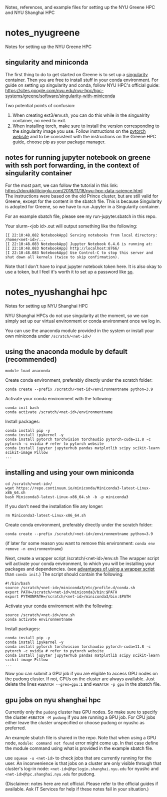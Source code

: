 Notes, references, and example files for setting up the NYU Greene HPC and NYU Shanghai HPC

# notes_nyugreene
Notes for setting up the NYU Greene HPC

## singularity and miniconda
The first thing to do to get started on Greene is to set up a [singularity](https://en.wikipedia.org/wiki/Singularity_(software)) container. Then you are free to install stuff in your conda environment. For guide on setting up singularity and conda, follow NYU HPC's official guide:  
https://sites.google.com/nyu.edu/nyu-hpc/hpc-systems/greene/software/singularity-with-miniconda  

Two potential points of confusion:
1. When creating ext3/env.sh, you can do this while in the singualrity container, no need to exit.
2. When installing torch, make sure to install the version corresponding to the singularity image you use. Follow instructions on the [pytorch website](https://pytorch.org) and to be consistent with the instructions on the Greene HPC guide, choose pip as your package manager.

## notes for running jupyter notebook on greene with ssh port forwarding, in the context of singularity container
For the most part, we can follow the tutorial in this link:  
https://dorukkilitcioglu.com/2018/11/18/nyu-hpc-data-science.html  
The instructions were based on the old Prince cluster, but are still valid for Greene,
except for the content in the sbatch file. This is because Singularity is adopted for
Greene, so we have to run Jupyter in a Singularity container.

For an example sbatch file, please see my run-jupyter.sbatch in this repo.

Your slurm-\<job id\>.out will output something like the following:  
```
[I 22:10:48.082 NotebookApp] Serving notebooks from local directory: /home/<net-id>/... 
[I 22:10:48.083 NotebookApp] Jupyter Notebook 6.4.6 is running at:  
[I 22:10:48.083 NotebookApp] http://localhost:8766/  
[I 22:10:48.083 NotebookApp] Use Control-C to stop this server and shut down all kernels (twice to skip confirmation).  
```

Note that I don't have to input jupyter notebook token here. It is also okay to use a token, but I feel it's worth it to set up a password like [so](https://jupyter-notebook.readthedocs.io/en/stable/public_server.html).


# notes_nyushanghai hpc
Notes for setting up NYU Shanghai HPC

NYU Shanghai HPCs do not use singularity at the moment, so we can simply set up our virtual environment or conda environment once we log in.

You can use the anaconda module provided in the system or install your own miniconda under ```/scratch/<net-id>/```

## using the anaconda module by default (recommended)
```
module load anaconda
```
Create conda environment, preferably directly under the scratch folder:
```
conda create --prefix /scratch/<net-id>/environmentname python=3.9
```
Activate your conda environment with the following:
```
conda init bash
conda activate /scratch/<net-id>/environmentname
```
Install packages:
```
conda install pip -y
conda install ipykernel -y
conda install pytorch torchvision torchaudio pytorch-cuda=11.8 -c pytorch -c nvidia # refer to pytorch website
conda install jupyter jupyterhub pandas matplotlib scipy scikit-learn scikit-image Pillow
...
```

## installing and using your own miniconda
```
cd /scratch/<net-id>/
wget https://repo.continuum.io/miniconda/Miniconda3-latest-Linux-x86_64.sh
bash Miniconda3-latest-Linux-x86_64.sh -b -p miniconda3
```
If you don't need the installation file any longer:
```
rm Miniconda3-latest-Linux-x86_64.sh
```
Create conda environment, preferably directly under the scratch folder:
```
conda create --prefix /scratch/<net-id>/environmentname python=3.9
```
(if later for some reason you want to remove this environment: ```conda env remove -n environmentname```)

Next, create a wrapper script /scratch/\<net-id\>/env.sh
The wrapper script will activate your conda environment, to which you will be installing your packages and dependencies. (see [advantages of using a wrapper script](https://ncgas.org/training/installing-conda-packages.html) than ```conda init```.) The script should contain the following:
```
#!/bin/bash
source /scratch/<net-id>/miniconda3/etc/profile.d/conda.sh
export PATH=/scratch/<net-id>/miniconda3/bin:$PATH
export PYTHONPATH=/scratch/<net-id>/miniconda3/bin:$PATH
```
Activate your conda environment with the following: 
```
source /scratch/<net-id>/env.sh
conda activate environmentname
```
Install packages:
```
conda install pip -y
conda install ipykernel -y
conda install pytorch torchvision torchaudio pytorch-cuda=11.8 -c pytorch -c nvidia # refer to pytorch website
conda install jupyter jupyterhub pandas matplotlib scipy scikit-learn scikit-image Pillow
...
```
Now you can submit a GPU job if you are eligible to access GPU nodes on the pudong cluster. If not, CPUs on the cluster are always available. Just delete the lines ```#SBATCH --gres=gpu:1``` and ```#SBATCH -p gpu``` in the sbatch file.

## gpu jobs on nyu shanghai hpc
Currently only the ```pudong``` cluster has GPU nodes. So make sure to specify the cluster ```#SBATCH -M pudong``` if you are running a GPU job. For CPU jobs either leave the cluster unspecified or choose pudong or nyushc as preferred.

An example sbatch file is shared in the repo. Note that when using a GPU node, ```module: command not found``` error might come up. In that case define the module command using what is provided in the example sbatch file.

use ```squeue -u <net-id>``` to check jobs that are currently running for the user. An inconvenience is that jobs on a cluster are only visible through that cluster's log-in node: ```<net-id>@hpclogin.shanghai.nyu.edu``` for nyushc and ```<net-id>@hpc.shanghai.nyu.edu``` for pudong.

(Disclaimer: notes here are not official. Please refer to the official guides if available. Ask IT Services for help if these notes fail in your situation.)
